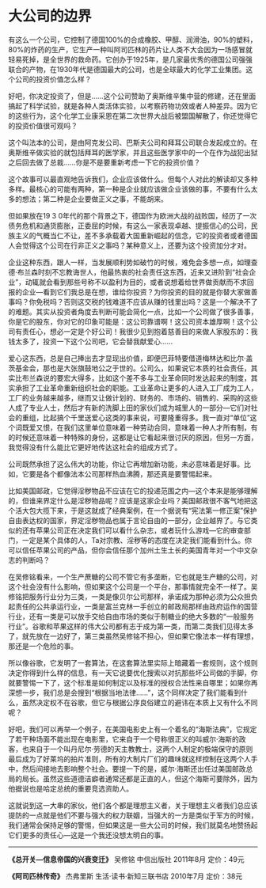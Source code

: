 # 大公司的边界 #

有这么一个公司，它控制了德国100%的合成橡胶、甲醇、润滑油，90%的塑料，80%的炸药的生产，它生产一种叫阿司匹林的药片让人类不大会因为一场感冒就轻易死掉，是全世界的救命药。它创办于1925年，是几家最优秀的德国公司强强联合的产物，在1930年代是德国最大的公司，也是全球最大的化学工业集团。这个公司的投资价值怎么样？

好吧，你决定投资了，但是……这个公司赞助了奥斯维辛集中营的修建，还在里面搞起了科学试验，就是各种人类活体实验，以考察药物功效或者人种差异。因为它的这些行为，这个化学工业康采恩在第二次世界大战后被盟国解散了，你还觉得它的投资价值很可观吗？

这个叫法本的公司，是由阿克发公司、巴斯夫公司和拜耳公司联合发起成立的。在奥斯维辛做实验的就包括拜耳的医学家，并且这些医学家中的一个在作为战犯出狱之后回去做了总裁……你是不是要重新考虑一下它的投资价值？

这个故事可以最直观地告诉我们，企业应该做什么。但每个人对此的解读却又多种多样。最核心的可能有两种，第一种是企业就应该做企业该做的事，不要有什么太多的想法；第二种是企业要做正义之事，不能胡来。

但如果放在19 3 0年代的那个背景之下，德国作为欧洲大战的战败国，经历了一次债务危机和通货膨胀，正委屈的时候，有这么一家表现卓越、提振信心的公司，民族主义的气概当仁不让，差不多承载着大国重新崛起的信念，它的投资者或者德国人会觉得这个公司在行非正义之事吗？某种意义上，还要为这个投资加分才对。

企业这种东西，跟人一样，当发展顺利势如破竹的时候，难免会多想一点，如理查德·布兰森时刻不忘教诲世人，他最热衷的社会责任这东西，近来又进阶到“社会企业”，动辄就会看到那些号称不以盈利为目的，或者说想着给世界做贡献而不求回报的企业—看到它们我总是在想，谁给你投资？为你投资的目的就是你替大家做善事吗？你免税吗？否则这交税的钱难道不应该从赚的钱里出吗？这是一个解决不了的难题。其实从投资者角度去判断可能会简化一点，比如一个公司做了很多善事，你是它的股东，你对它的印象可能是：这公司靠谱啊！这公司资本雄厚啊！这个公司有责任心，想必一定是个好公司！我很少见到抱着慈善目的来做人家股东的：我钱太多了，投资一下这个公司吧，它会替我献爱心……

爱心这东西，总是自己捧出去才显现出价值，即便巴菲特要借道梅林达和比尔·盖茨基金会，那也是大张旗鼓地公之于世的。公司么，如果说它本质的社会责任，其实比布兰森说的要宏大得多，比如这个差不多与工业革命同时发达起来的制度，其实承担了工业革命重新组织社会的职能。工业革命让更多的人进入工厂成为工人，工厂的业务越来越多，继而又让做计划的、财务的、市场的、销售的、采购的这些人成了专业人士，然后才有新的洗脚上田的家伙们成为城里人的一部分—它们对社会的重组，比起搞个千里送爱心这类的事来说，可要隆重得多。我一直对“单位”这个词既爱又恨，在我们这里单位意味着一种劳动合同，意味着一种人才所有制，有的时候还意味着一种特殊的身份，这都是让它看起来很讨厌的原因，但另一方面，我觉得没有什么能比它更好地传达这社会的组成方式了。

公司既然承担了这么伟大的功能，你让它再增加新功能，未必意味着是好事。比如，它要是各个都像法本公司那样热血沸腾，那还真是要警惕起来。

比如美国邮政，它觉得淫秽物品不应该在它的投递范围之内—这个本来是能够理解的，但谁来界定什么是淫秽物品呢？应该是这家企业吗？美国邮政很不客气地把这个活大包大揽下来，于是这就成了经典案例，在一个据说有“宪法第一修正案”保护自由表达权的国家，界定淫秽物品也属于言论自由的一部分，企业越界了。与它类似的还有苹果公司正在决定我们可以看什么杂志，或者玩什么游戏—它的审查部门，一定是某个具体的人，Ta对宗教、淫秽等的态度在决定我们能看到什么。你可以信任苹果公司的产品，但你会信任那个加州土生土长的美国青年对一个中文杂志的判断吗？

在吴修铭看来，一个生产蔗糖的公司不管它有多垄断，它也就是生产糖的公司，对这个社会没有什么影响，但如果这个公司是一个平台，那事情就完全不一样了。吴修铭把服务行业分为三类，一类是像贝尔公司那样，承诺成为那种必须为公众担负起责任的公共承运行业，一类是富兰克林一手创立的邮政局那样由政府运作的国营行业，还有一类是可以放手交给自由市场的类似于制糖业的绝大多数的“一般服务行业”。谷歌和苹果这样的伟大公司都有志于成为第一类，而第二类我们见得太多了，就先放在一边好了，第三类虽然吴修铭不担心，但如果它像法本一样有理想，那还是一个危险的事。

所以像谷歌，它发明了一套算法，在这套算法里实际上暗藏着一套规则，这个规则决定你得到什么样的信息，有一天它说要优化搜索以对抗那些坏公司做的手脚，你就要警惕一下了，这个标准是如何制定以及标准的授权合法性来自哪里；如果你再深想一步，我们总是会搜到“根据当地法律……”，这个同样决定了我们能看到什么，虽然决定权不在谷歌，但它与根据公序良俗建立的避讳在本质上又有什么不同呢？

好吧，我们可以再举一个例子，在美国电影史上有一个着名的“海斯法典”，它规定了若干种场面不能出现在电影里，它来自于一个号称很正义的叫威尔·海斯的政客，也来自于一个叫丹尼尔·劳德的天主教教士，这两个人制定的极端保守的原则最后成为了好莱坞的拍片准则，所有的大制片厂们的趣味就这样控制在这两个人手中，然后间接地去影响整个社会。要提一下的是，威尔·海斯还出任过美国邮政总局的局长。虽然这些道德洁癖者通常还都是正直的人，但这个海斯可要除外，因为他据说也是哈定总统的重要竞选资助人。

这就说到这一大串的家伙，他们各个都是理想主义者，关于理想主义者我们总应该提防的一点就是他们不要与强大的权力联姻，当强大的一方是类似于军方的时候，我们通常会保持足够的警惕，但如果这是一些大公司的时候，我们就莫名地赞扬起它们更多的责任心—这是一个我还没想太明白的事。

---

**《总开关—信息帝国的兴衰变迁》** 吴修铭 中信出版社 2011年8月 定价：49元

**《阿司匹林传奇》** 杰弗里斯 生活·读书·新知三联书店 2010年7月 定价：38元
 
